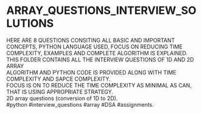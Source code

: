 # ARRAY_QUESTIONS_INTERVIEW_SOLUTIONS
HERE ARE 8 QUESTIONS CONSITING ALL BASIC AND IMPORTANT CONCEPTS, PYTHON LANGUAGE USED, FOCUS ON REDUCING TIME COMPLEXITY, EXAMPLES AND COMPLETE ALGORITHM IS EXPLAINED.   
THIS FOLDER CONTAINS ALL THE INTERVIEW QUESTIONS OF 1D AND 2D ARRAY   
ALGORITHM AND PYTHON CODE IS PROVIDED ALONG WITH TIME COMPLEXITY AND SAPCE COMPLEXITY.   
FOCUS IS ON TO REDUCE THE TIME COMPLEXITY AS MINIMAL AS CAN, THAT IS USING APPROPRIATE STRATEGY.   
2D array questions (conversion of 1D to 2D).     
#python #interview_questions #array #DSA #assignments. 

